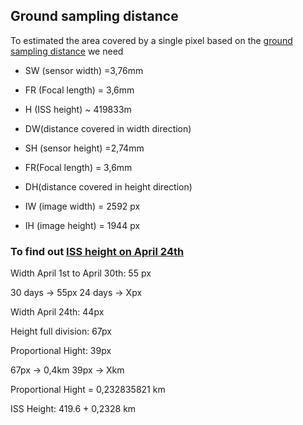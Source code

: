 ## Ground sampling distance

To estimated the area covered by a single pixel based on the [ground sampling distance](http://gsp.humboldt.edu/OLM/Courses/GSP_216_Online/lesson2-2/scale.html) we need

* SW (sensor width) =3,76mm
* FR (Focal length) = 3,6mm
* H (ISS height) ~ 419833m
* DW(distance covered in width direction)

* SH (sensor height) =2,74mm
* FR(Focal length) = 3,6mm
* DH(distance covered in height direction)

* IW (image width) = 2592 px
* IH (image height) = 1944 px

### To find out [ISS height on April 24th](https://www.heavens-above.com/IssHeight.aspx?lat=0&lng=0&loc=Unspecified&alt=0&tz=UCT)

Width April 1st to April 30th: 55 px

30 days -> 55px
24 days -> Xpx

Width April 24th: 44px


Height full division: 67px

Proportional Hight: 39px

67px -> 0,4km
39px -> Xkm

Proportional Hight = 0,232835821 km

ISS Height: 419.6 + 0,2328 km

